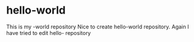 # hello-world
This is my -world repository
Nice to create hello-world repository. 
Again I have tried to edit hello- repository
